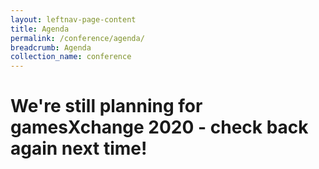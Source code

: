 ```yaml
---
layout: leftnav-page-content
title: Agenda
permalink: /conference/agenda/
breadcrumb: Agenda
collection_name: conference
---
```


# We're still planning for gamesXchange 2020 - check back again next time!
